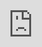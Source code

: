 ```yaml
---

title: "Phoenicians Treasury"
description: "for Frangie ❤️"
toc: false
---
```

<style>#iframe-container {
    position: fixed;
    left: 0;
    top: 0;            /* <<< No offset */
    bottom: 0;         /* <<< Pull to the bottom for height */
    right:0;
    margin-top:-92px;
    overflow: hidden;
}

#iframe-container iframe {
  position: relative;
  display:flex;
  height:100%;
  width:100%;
  overflow:hidden;
}

@media screen and (max-width:500px) {
      #iframe-container {
        position:absolute;
        top:0;
        left:0;
        height:250%;
        width:250%;
        margin: 60px 0 0; /* <<< gives room for the navbar */
        overflow: hidden;
      }
}
</style>

  <div id="iframe-container">
    <iframe scrolling="no"frameborder="0" marginheight="0" marginwidth="0"
      src="https://docs.google.com/spreadsheets/d/1oqeSgqoQoHixxuxMEwDThtnDQNww6L2TIbJ_DwujI8I/edit#gid=2139258215"></iframe>
  </div>
